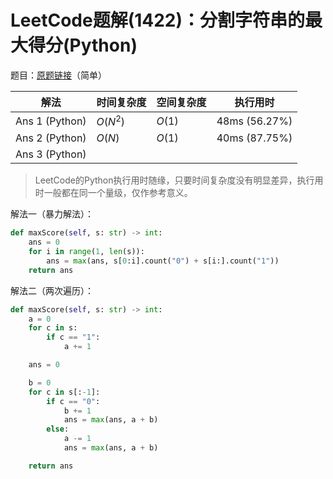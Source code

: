 # LeetCode题解(1422)：分割字符串的最大得分(Python)

题目：[原题链接](https://leetcode-cn.com/problems/maximum-score-after-splitting-a-string/)（简单）

| 解法           | 时间复杂度 | 空间复杂度 | 执行用时      |
| -------------- | ---------- | ---------- | ------------- |
| Ans 1 (Python) | $O(N^2)$   | $O(1)$     | 48ms (56.27%) |
| Ans 2 (Python) | $O(N)$     | $O(1)$     | 40ms (87.75%) |
| Ans 3 (Python) |            |            |               |

>  LeetCode的Python执行用时随缘，只要时间复杂度没有明显差异，执行用时一般都在同一个量级，仅作参考意义。

解法一（暴力解法）：

```python
def maxScore(self, s: str) -> int:
    ans = 0
    for i in range(1, len(s)):
        ans = max(ans, s[0:i].count("0") + s[i:].count("1"))
    return ans
```

解法二（两次遍历）：

```python
def maxScore(self, s: str) -> int:
    a = 0
    for c in s:
        if c == "1":
            a += 1

    ans = 0

    b = 0
    for c in s[:-1]:
        if c == "0":
            b += 1
            ans = max(ans, a + b)
        else:
            a -= 1
            ans = max(ans, a + b)

    return ans
```